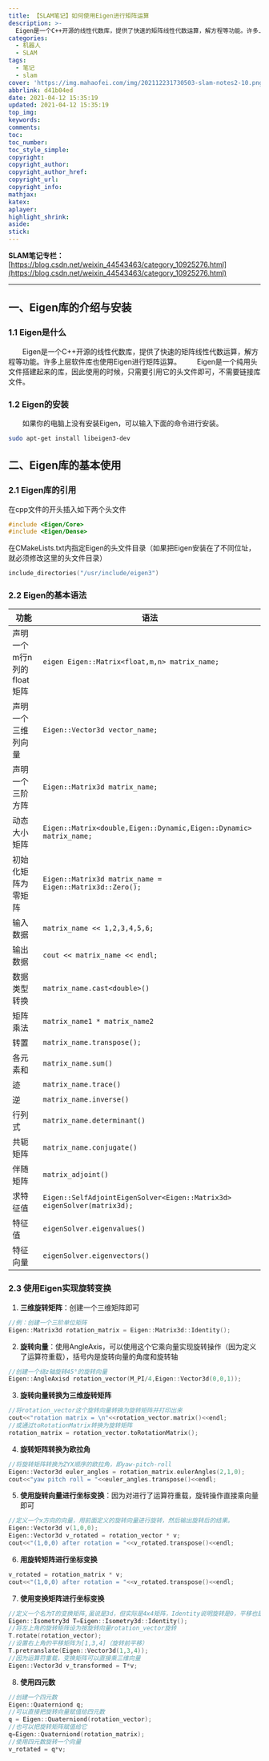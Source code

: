 ```yaml
---
title: 【SLAM笔记】如何使用Eigen进行矩阵运算
description: >-
  Eigen是一个C++开源的线性代数库，提供了快速的矩阵线性代数运算，解方程等功能。许多上层软件库也使用Eigen进行矩阵运算。Eigen是一个纯用头文件搭建起来的库，因此使用的时候，只需要引用它的头文件即可，不需要链接库文件。
categories:
  - 机器人
  - SLAM
tags:
  - 笔记
  - slam
cover: 'https://img.mahaofei.com/img/202112231730503-slam-notes2-10.png'
abbrlink: d41b04ed
date: 2021-04-12 15:35:19
updated: 2021-04-12 15:35:19
top_img:
keywords:
comments:
toc:
toc_number:
toc_style_simple:
copyright:
copyright_author:
copyright_author_href:
copyright_url:
copyright_info:
mathjax:
katex:
aplayer:
highlight_shrink:
aside:
stick:
---
```


**SLAM笔记专栏：**[https://blog.csdn.net/weixin_44543463/category_10925276.html](https://blog.csdn.net/weixin_44543463/category_10925276.html)

---
## 一、Eigen库的介绍与安装
### 1.1 Eigen是什么
&emsp;&emsp;Eigen是一个C++开源的线性代数库，提供了快速的矩阵线性代数运算，解方程等功能。许多上层软件库也使用Eigen进行矩阵运算。
&emsp;&emsp;Eigen是一个纯用头文件搭建起来的库，因此使用的时候，只需要引用它的头文件即可，不需要链接库文件。
### 1.2 Eigen的安装
&emsp;&emsp;如果你的电脑上没有安装Eigen，可以输入下面的命令进行安装。
```bash
sudo apt-get install libeigen3-dev
```
## 二、Eigen库的基本使用
### 2.1 Eigen库的引用
在cpp文件的开头插入如下两个头文件
```cpp
#include <Eigen/Core>
#include <Eigen/Dense>
```
在CMakeLists.txt内指定Eigen的头文件目录（如果把Eigen安装在了不同位址，就必须修改这里的头文件目录）
```c
include_directories("/usr/include/eigen3")
```
### 2.2 Eigen的基本语法

|功能|语法
|-|-
|声明一个m行n列的 float 矩阵|`eigen Eigen::Matrix<float,m,n> matrix_name;`
|声明一个三维列向量|`Eigen::Vector3d vector_name;`
|声明一个三阶方阵|`Eigen::Matrix3d matrix_name;`
|动态大小矩阵|`Eigen::Matrix<double,Eigen::Dynamic,Eigen::Dynamic> matrix_name;`
|初始化矩阵为零矩阵|`Eigen::Matrix3d matrix_name = Eigen::Matrix3d::Zero();`
|输入数据|`matrix_name << 1,2,3,4,5,6;`
|输出数据|`cout << matrix_name << endl;`
|数据类型转换|`matrix_name.cast<double>()`
|矩阵乘法|`matrix_name1 * matrix_name2`
|转置|`matrix_name.transpose();`
|各元素和|`matrix_name.sum()`
|迹|`matrix_name.trace()`
|逆|`matrix_name.inverse()`
|行列式|`matrix_name.determinant()`
|共轭矩阵|`matrix_name.conjugate()`
|伴随矩阵|`matrix_adjoint()`
|求特征值|`Eigen::SelfAdjointEigenSolver<Eigen::Matrix3d> eigenSolver(matrix3d);`
|特征值|`eigenSolver.eigenvalues()`
|特征向量|`eigenSolver.eigenvectors()`

### 2.3 使用Eigen实现旋转变换
1. **三维旋转矩阵**：创建一个三维矩阵即可
```cpp
//例：创建一个三阶单位矩阵
Eigen::Matrix3d rotation_matrix = Eigen::Matrix3d::Identity();
```
2. **旋转向量**：使用AngleAxis，可以使用这个它乘向量实现旋转操作（因为定义了运算符重载），括号内是旋转向量的角度和旋转轴
```cpp
//创建一个绕z轴旋转45°的旋转向量
Eigen::AngleAxisd rotation_vector(M_PI/4,Eigen::Vector3d(0,0,1));
```
3. **旋转向量转换为三维旋转矩阵**
```cpp
//将rotation_vector这个旋转向量转换为旋转矩阵并打印出来
cout<<"rotation matrix = \n"<<rotation_vector.matrix()<<endl;
//或通过toRotationMatrix转换为旋转矩阵
rotation_matrix = rotation_vector.toRotationMatrix();
```
4. **旋转矩阵转换为欧拉角**
```cpp
//将旋转矩阵转换为ZYX顺序的欧拉角，即yaw-pitch-roll
Eigen::Vector3d euler_angles = rotation_matrix.eulerAngles(2,1,0);
cout<<"yaw pitch roll = "<<euler_angles.transpose()<<endl;
```
5. **使用旋转向量进行坐标变换**：因为对进行了运算符重载，旋转操作直接乘向量即可
```cpp
//定义一个x方向的向量，用前面定义的旋转向量进行旋转，然后输出旋转后的结果。
Eigen::Vector3d v(1,0,0);
Eigen::Vector3d v_rotated = rotation_vector * v;
cout<<"(1,0,0) after rotation = "<<v_rotated.transpose()<<endl;
```
6. **用旋转矩阵进行坐标变换**
```cpp
v_rotated = rotation_matrix * v;
cout<<"(1,0,0) after rotation = "<<v_rotated.transpose()<<endl;
```
7. **使用变换矩阵进行坐标变换**
```cpp
//定义一个名为T的变换矩阵,虽说是3d，但实际是4x4矩阵，Identity说明旋转是0，平移也是0
Eigen::Isometry3d T=Eigen::Isometry3d::Identity();
//将左上角的旋转矩阵设为按旋转向量rotation_vector旋转
T.rotate(rotation_vector);
//设置右上角的平移矩阵为[1,3,4]（旋转前平移）
T.pretranslate(Eigen::Vector3d(1,3,4));
//因为运算符重载，变换矩阵可以直接乘三维向量
Eigen::Vector3d v_transformed = T*v;
```
8. **使用四元数**
```cpp
//创建一个四元数
Eigen::Quaterniond q;
//可以直接把旋转向量赋值给四元数
q = Eigen::Quaterniond(rotation_vector);
//也可以把旋转矩阵赋值给它
q=Eigen::Quaterniond(rotation_matrix);
//使用四元数旋转一个向量
v_rotated = q*v;
```